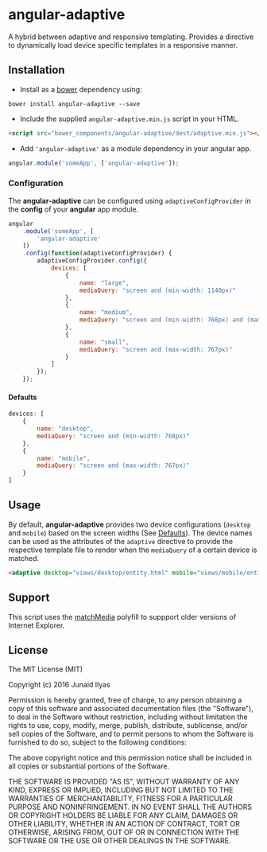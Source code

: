 # angular-adaptive
A hybrid between adaptive and responsive templating. Provides a directive to dynamically load device specific templates in a responsive manner.
## Installation
* Install as a [bower](http://bower.io) dependency using: 
```
bower install angular-adaptive --save
```
* Include the supplied `angular-adaptive.min.js` script in your HTML.
```html
<script src="bower_components/angular-adaptive/dest/adaptive.min.js"></script>
```
* Add `'angular-adaptive'` as a module dependency in your angular app.
```javascript
angular.module('someApp', ['angular-adaptive']);
```
### Configuration
The **angular-adaptive** can be configured using `adaptiveConfigProvider` in the **config** of your **angular** app module.
```javascript
angular
    .module('someApp', [
        'angular-adaptive'
    ])
    .config(function(adaptiveConfigProvider) {
        adaptiveConfigProvider.config({
            devices: [
                {
                    name: "large",
                    mediaQuery: "screen and (min-width: 1140px)"
                },
                {
                    name: "medium",
                    mediaQuery: "screen and (min-width: 768px) and (max-width: 1280px)"
                },
                {
                    name: "small",
                    mediaQuery: "screen and (max-width: 767px)"
                }
            ]
        });
    });
```
#### Defaults
```javascript
devices: [
    {
        name: "desktop",
        mediaQuery: "screen and (min-width: 768px)"
    },
    {
        name: "mobile",
        mediaQuery: "screen and (max-width: 767px)"
    }
]
```
## Usage
By default, **angular-adaptive** provides two device configurations (`desktop` and `mobile`) based on the screen widths (See [Defaults](#defaults)). The device names can be used as the attributes of the `adaptive` directive to provide the respective template file to render when the `mediaQuery` of a certain device is matched.
```html
<adaptive desktop="views/desktop/entity.html" mobile="views/mobile/entity.html"></adaptive>
```
## Support
This script uses the [matchMedia](https://github.com/paulirish/matchMedia.js) polyfill to suppport older versions of Internet Explorer.
## License
The MIT License (MIT)

Copyright (c) 2016 Junaid Ilyas

Permission is hereby granted, free of charge, to any person obtaining a copy
of this software and associated documentation files (the "Software"), to deal
in the Software without restriction, including without limitation the rights
to use, copy, modify, merge, publish, distribute, sublicense, and/or sell
copies of the Software, and to permit persons to whom the Software is
furnished to do so, subject to the following conditions:

The above copyright notice and this permission notice shall be included in all
copies or substantial portions of the Software.

THE SOFTWARE IS PROVIDED "AS IS", WITHOUT WARRANTY OF ANY KIND, EXPRESS OR
IMPLIED, INCLUDING BUT NOT LIMITED TO THE WARRANTIES OF MERCHANTABILITY,
FITNESS FOR A PARTICULAR PURPOSE AND NONINFRINGEMENT. IN NO EVENT SHALL THE
AUTHORS OR COPYRIGHT HOLDERS BE LIABLE FOR ANY CLAIM, DAMAGES OR OTHER
LIABILITY, WHETHER IN AN ACTION OF CONTRACT, TORT OR OTHERWISE, ARISING FROM,
OUT OF OR IN CONNECTION WITH THE SOFTWARE OR THE USE OR OTHER DEALINGS IN THE
SOFTWARE.
